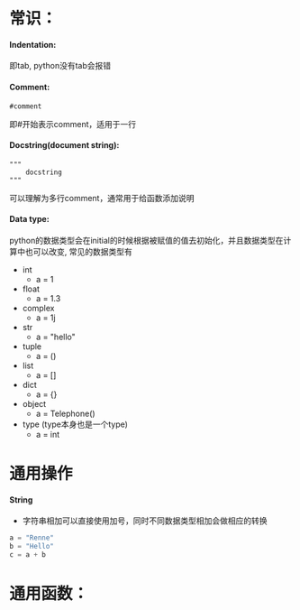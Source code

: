 # 常识：

#### Indentation: 
即tab, python没有tab会报错

#### Comment: 
    #comment
即#开始表示comment，适用于一行

#### Docstring(document string): 
    """  
        docstring 
    """
可以理解为多行comment，通常用于给函数添加说明

#### Data type: 
python的数据类型会在initial的时候根据被赋值的值去初始化，并且数据类型在计算中也可以改变, 常见的数据类型有
* int
    * a = 1
* float 
    * a = 1.3
* complex
    * a = 1j 
* str 
    * a = "hello"
* tuple 
    * a = ()
* list
    * a = [] 
* dict
    * a = {} 
* object
    * a = Telephone()
* type (type本身也是一个type)
    * a = int


# 通用操作
#### String
* 字符串相加可以直接使用加号，同时不同数据类型相加会做相应的转换
```python
a = "Renne"
b = "Hello"
c = a + b
```

# 通用函数：

